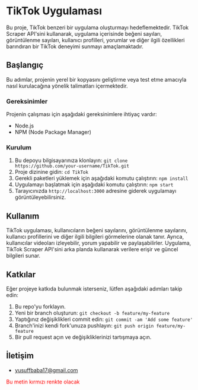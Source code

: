 # TikTok Uygulaması

Bu proje, TikTok benzeri bir uygulama oluşturmayı hedeflemektedir. TikTok Scraper API'sini kullanarak, uygulama içerisinde beğeni sayıları, görüntülenme sayıları, kullanıcı profilleri, yorumlar ve diğer ilgili özellikleri barındıran bir TikTok deneyimi sunmayı amaçlamaktadır.

## Başlangıç

Bu adımlar, projenin yerel bir kopyasını geliştirme veya test etme amacıyla nasıl kurulacağına yönelik talimatları içermektedir.

### Gereksinimler

Projenin çalışması için aşağıdaki gereksinimlere ihtiyaç vardır:

- Node.js
- NPM (Node Package Manager)

### Kurulum

1. Bu depoyu bilgisayarınıza klonlayın: `git clone https://github.com/your-username/TikTok.git`
2. Proje dizinine gidin: `cd TikTok`
3. Gerekli paketleri yüklemek için aşağıdaki komutu çalıştırın: `npm install`
4. Uygulamayı başlatmak için aşağıdaki komutu çalıştırın: `npm start`
5. Tarayıcınızda `http://localhost:3000` adresine giderek uygulamayı görüntüleyebilirsiniz.

## Kullanım

TikTok uygulaması, kullanıcıların beğeni sayılarını, görüntülenme sayılarını, kullanıcı profillerini ve diğer ilgili bilgileri görmelerine olanak tanır. Ayrıca, kullanıcılar videoları izleyebilir, yorum yapabilir ve paylaşabilirler. Uygulama, TikTok Scraper API'sini arka planda kullanarak verilere erişir ve güncel bilgileri sunar.

## Katkılar

Eğer projeye katkıda bulunmak isterseniz, lütfen aşağıdaki adımları takip edin:

1. Bu repo'yu forklayın.
2. Yeni bir branch oluşturun: `git checkout -b feature/my-feature`
3. Yaptığınız değişiklikleri commit edin: `git commit -am 'Add some feature'`
4. Branch'inizi kendi fork'unuza pushlayın: `git push origin feature/my-feature`
5. Bir pull request açın ve değişikliklerinizi tartışmaya açın.


## İletişim

- yusuffbaba17@gmail.com

<span style="color:red">Bu metin kırmızı renkte olacak</span>





